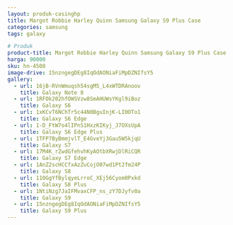 ```yaml
---
layout: produk-casinghp
title: Margot Robbie Harley Quinn Samsung Galaxy S9 Plus Case
categories: samsung
tags: galaxy

# Produk
product-title: Margot Robbie Harley Quinn Samsung Galaxy S9 Plus Case
harga: 90000
sku: hn-4508
image-drive: 15nzngegDEg8IqOdAONiaFiMpDZNIfsY5
gallery:
  - url: 16jB-RVnWmuqsh54sgM5_L4xWTDRAnoov
    title: Galaxy Note 8
  - url: 1RFOk202hfOWSVzw8SmAHUWsYKgl9iBoz
    title: Galaxy S6
  - url: 1xKCvT6NChTr5c44N0BguInjK-LI0OTo1
    title: Galaxy S6 Edge
  - url: 1-D_FtW7o4lIPnS1HxzKIKyj_J7OXsUpA
    title: Galaxy S6 Edge Plus
  - url: 1TFP7ByBmmjvlT_E4GveYj3Gau5W5kjqU
    title: Galaxy S7
  - url: 17M4K_rZwdGfehvhKyAOtbXRwjDlRiCQR
    title: Galaxy S7 Edge
  - url: 1AnZ2scHCCfxAzZuCojO07wd1Pt2fm24P
    title: Galaxy S8
  - url: 110GgYfBylqyeLrroC_XEj56Cyom0Pxkd
    title: Galaxy S8 Plus
  - url: 1NtiNzg7JaIFMvaxCFP_ns_zY7DJyfv0a
    title: Galaxy S9
  - url: 15nzngegDEg8IqOdAONiaFiMpDZNIfsY5
    title: Galaxy S9 Plus
---
```

